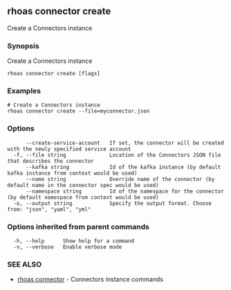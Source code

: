 ## rhoas connector create

Create a Connectors instance

### Synopsis

Create a Connectors instance

```
rhoas connector create [flags]
```

### Examples

```
# Create a Connectors instance
rhoas connector create --file=myconnector.json

```

### Options

```
      --create-service-account   If set, the connector will be created with the newly specified service account
  -f, --file string              Location of the Connectors JSON file that describes the connector
      --kafka string             Id of the kafka instance (by default kafka instance from context would be used)
      --name string              Override name of the connector (by default name in the connector spec would be used)
      --namespace string         Id of the namespace for the connector (by default namespace from context would be used)
  -o, --output string            Specify the output format. Choose from: "json", "yaml", "yml"
```

### Options inherited from parent commands

```
  -h, --help      Show help for a command
  -v, --verbose   Enable verbose mode
```

### SEE ALSO

* [rhoas connector](rhoas_connector.md)	 - Connectors instance commands

